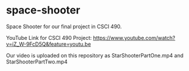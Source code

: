 # space-shooter
Space Shooter for our final project in CSCI 490.

YouTube Link for CSCI 490 Project: https://www.youtube.com/watch?v=iZ_W-9FcD5Q&feature=youtu.be

Our video is uploaded on this repository as StarShooterPartOne.mp4 and StarShooterPartTwo.mp4
